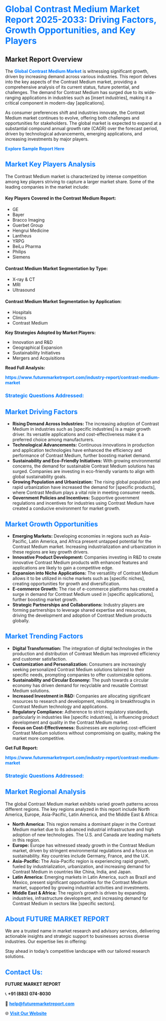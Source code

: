 <h1 style="color: #007BFF;">Global Contrast Medium Market Report 2025-2033: Driving Factors, Growth Opportunities, and Key Players</h1>

<section id="overview">
<h2>Market Report Overview</h2>
<p>The <a href="https://www.futuremarketreport.com/industry-report/contrast-medium-market" style="color: #007BFF; text-decoration: none;"><strong>Global Contrast Medium Market</strong></a> is witnessing significant growth, driven by increasing demand across various industries. This report delves into the key aspects of the Contrast Medium market, providing a comprehensive analysis of its current status, future potential, and challenges. The demand for Contrast Medium has surged due to its wide-ranging applications in industries such as [insert industries], making it a critical component in modern-day [applications].</p>
<p>As consumer preferences shift and industries innovate, the Contrast Medium market continues to evolve, offering both challenges and opportunities for stakeholders. The global market is expected to expand at a substantial compound annual growth rate (CAGR) over the forecast period, driven by technological advancements, emerging applications, and increasing investments by major players.</p>
</section>

<section id="overview">
<p><a href="https://www.futuremarketreport.com/request-sample/reportId=123337" style="color: #007BFF; text-decoration: none;"><strong>Explore Sample Report Here</strong></a></p>
</section>

<section id="key-players">
<h2 style="color: #007BFF;">Market Key Players Analysis</h2>
<p>The Contrast Medium market is characterized by intense competition among key players striving to capture a larger market share. Some of the leading companies in the market include:</p>
<h4>Key Players Covered in the Contrast Medium Report:</h4>
<ul><li>GE</li><li>Bayer</li><li>Bracco Imaging</li><li>Guerbet Group</li><li>Hengrui Medicine</li><li>Lantheus</li><li>YRPG</li><li>BeiLu Pharma</li><li>Philips</li><li>Siemens</li></ul>
<h4>Contrast Medium Market Segmentation by Type:</h4>
<ul><li>X-ray &amp; CT</li><li>MRI</li><li>Ultrasound</li></ul>

<h4>Contrast Medium Market Segmentation by Application:</h4>
<ul><li>Hospitals</li><li>Clinics</li><li>Contrast Medium</li></ul>
<p><strong>Key Strategies Adopted by Market Players:</strong></p>
<ul>
<li>Innovation and R&D</li>
<li>Geographical Expansion</li>
<li>Sustainability Initiatives</li>
<li>Mergers and Acquisitions</li>
</ul>
</section>

<section>
<p><strong>Read Full Analysis: </strong></p><a href="https://www.futuremarketreport.com/industry-report/contrast-medium-market" style="color: #007BFF; text-decoration: none;"><strong>https://www.futuremarketreport.com/industry-report/contrast-medium-market</strong></a>
<h3 style="color: #007BFF;">Strategic Questions Addressed:</h3>
</section>

<section id="driving-factors">
<h2 style="color: #007BFF;">Market Driving Factors</h2>
<ul>
<li><strong>Rising Demand Across Industries:</strong> The increasing adoption of Contrast Medium in industries such as [specific industries] is a major growth driver. Its versatile applications and cost-effectiveness make it a preferred choice among manufacturers.</li>
<li><strong>Technological Advancements:</strong> Continuous innovations in production and application technologies have enhanced the efficiency and performance of Contrast Medium, further boosting market demand.</li>
<li><strong>Sustainability and Eco-Friendly Initiatives:</strong> With growing environmental concerns, the demand for sustainable Contrast Medium solutions has surged. Companies are investing in eco-friendly variants to align with global sustainability goals.</li>
<li><strong>Growing Population and Urbanization:</strong> The rising global population and rapid urbanization have increased the demand for [specific products], where Contrast Medium plays a vital role in meeting consumer needs.</li>
<li><strong>Government Policies and Incentives:</strong> Supportive government regulations and incentives for industries using Contrast Medium have created a conducive environment for market growth.</li>
</ul>
</section>

<section id="growth-opportunities">
<h2 style="color: #007BFF;">Market Growth Opportunities</h2>
<ul>
<li><strong>Emerging Markets:</strong> Developing economies in regions such as Asia-Pacific, Latin America, and Africa present untapped potential for the Contrast Medium market. Increasing industrialization and urbanization in these regions are key growth drivers.</li>
<li><strong>Innovative Product Development:</strong> Companies investing in R&D to create innovative Contrast Medium products with enhanced features and applications are likely to gain a competitive edge.</li>
<li><strong>Expansion into Niche Applications:</strong> The versatility of Contrast Medium allows it to be utilized in niche markets such as [specific niches], creating opportunities for growth and diversification.</li>
<li><strong>E-commerce Growth:</strong> The rise of e-commerce platforms has created a surge in demand for Contrast Medium used in [specific applications], further boosting market growth.</li>
<li><strong>Strategic Partnerships and Collaborations:</strong> Industry players are forming partnerships to leverage shared expertise and resources, driving the development and adoption of Contrast Medium products globally.</li>
</ul>
</section>

<section id="trending-factors">
<h2 style="color: #007BFF;">Market Trending Factors</h2>
<ul>
<li><strong>Digital Transformation:</strong> The integration of digital technologies in the production and distribution of Contrast Medium has improved efficiency and customer satisfaction.</li>
<li><strong>Customization and Personalization:</strong> Consumers are increasingly seeking personalized Contrast Medium solutions tailored to their specific needs, prompting companies to offer customizable options.</li>
<li><strong>Sustainability and Circular Economy:</strong> The push towards a circular economy has driven demand for recyclable and reusable Contrast Medium solutions.</li>
<li><strong>Increased Investment in R&D:</strong> Companies are allocating significant resources to research and development, resulting in breakthroughs in Contrast Medium technology and applications.</li>
<li><strong>Regulatory Compliance:</strong> Adherence to strict regulatory standards, particularly in industries like [specific industries], is influencing product development and quality in the Contrast Medium market.</li>
<li><strong>Focus on Cost-Effectiveness:</strong> Businesses are exploring cost-efficient Contrast Medium solutions without compromising on quality, making the market more competitive.</li>
</ul>
</section>

<section>
<p><strong>Get Full Report: </strong></p><a href="https://www.futuremarketreport.com/industry-report/contrast-medium-market" style="color: #007BFF; text-decoration: none;"><strong>https://www.futuremarketreport.com/industry-report/contrast-medium-market</strong></a>
<h3 style="color: #007BFF;">Strategic Questions Addressed:</h3>
</section>


<section id="regional-analysis">
<h2 style="color: #007BFF;">Market Regional Analysis</h2>
<p>The global Contrast Medium market exhibits varied growth patterns across different regions. The key regions analyzed in this report include North America, Europe, Asia-Pacific, Latin America, and the Middle East & Africa:</p>
<ul>
<li><strong>North America:</strong> This region remains a dominant player in the Contrast Medium market due to its advanced industrial infrastructure and high adoption of new technologies. The U.S. and Canada are leading markets in this region.</li>
<li><strong>Europe:</strong> Europe has witnessed steady growth in the Contrast Medium market, driven by stringent environmental regulations and a focus on sustainability. Key countries include Germany, France, and the U.K.</li>
<li><strong>Asia-Pacific:</strong> The Asia-Pacific region is experiencing rapid growth, fueled by industrialization, urbanization, and increasing demand for Contrast Medium in countries like China, India, and Japan.</li>
<li><strong>Latin America:</strong> Emerging markets in Latin America, such as Brazil and Mexico, present significant opportunities for the Contrast Medium market, supported by growing industrial activities and investments.</li>
<li><strong>Middle East & Africa:</strong> The region’s growth is driven by expanding industries, infrastructure development, and increasing demand for Contrast Medium in sectors like [specific sectors].</li>
</ul>
</section>

<footer>
<h2 style="color: #007BFF;">About FUTURE MARKET REPORT</h2>
<p>We are a trusted name in market research and advisory services, delivering actionable insights and strategic support to businesses across diverse industries. Our expertise lies in offering:</p>

<p>Stay ahead in today’s competitive landscape with our tailored research solutions.</p>

<h2 style="color: #007BFF;">Contact Us:</h2>
<p><strong>FUTURE MARKET REPORT</strong></p>
<p>📞 <strong>+91 (883) 074-8030</strong></p>
<p>📧 <strong><a href="mailto:help@futuremarketreport.com" style="color: #007BFF;">help@futuremarketreport.com</a></strong></p>
<p>🌐 <strong><a href="https://www.futuremarketreport.com/" style="color: #007BFF;">Visit Our Website</a></strong></p>
</footer>
